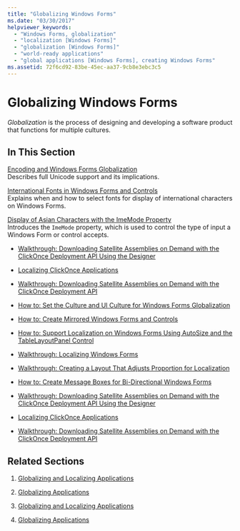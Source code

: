 ```yaml
---
title: "Globalizing Windows Forms"
ms.date: "03/30/2017"
helpviewer_keywords: 
  - "Windows Forms, globalization"
  - "localization [Windows Forms]"
  - "globalization [Windows Forms]"
  - "world-ready applications"
  - "global applications [Windows Forms], creating Windows Forms"
ms.assetid: 72f6cd92-83be-45ec-aa37-9cb8e3ebc3c5
---
```

# Globalizing Windows Forms
*Globalization* is the process of designing and developing a software product that functions for multiple cultures.  
  
## In This Section  
 [Encoding and Windows Forms Globalization](../../../../docs/framework/winforms/advanced/encoding-and-windows-forms-globalization.md)  
 Describes full Unicode support and its implications.  
  
 [International Fonts in Windows Forms and Controls](../../../../docs/framework/winforms/advanced/international-fonts-in-windows-forms-and-controls.md)  
 Explains when and how to select fonts for display of international characters on Windows Forms.  
  
 [Display of Asian Characters with the ImeMode Property](../../../../docs/framework/winforms/advanced/display-of-asian-characters-with-the-imemode-property.md)  
 Introduces the `ImeMode` property, which is used to control the type of input a Windows Form or control accepts.  
  
-   [Walkthrough: Downloading Satellite Assemblies on Demand with the ClickOnce Deployment API Using the Designer](http://msdn.microsoft.com/library/ms366788\(v=vs.110\))  
  
-   [Localizing ClickOnce Applications](http://msdn.microsoft.com/library/ms404266\(v=vs.110\))  
  
-   [Walkthrough: Downloading Satellite Assemblies on Demand with the ClickOnce Deployment API](http://msdn.microsoft.com/library/ms404269\(v=vs.110\))  
  
-   [How to: Set the Culture and UI Culture for Windows Forms Globalization](http://msdn.microsoft.com/library/b28bx3bh\(v=vs.110\))  
  
-   [How to: Create Mirrored Windows Forms and Controls](http://msdn.microsoft.com/library/xwbz5ws0\(v=vs.110\))  
  
-   [How to: Support Localization on Windows Forms Using AutoSize and the TableLayoutPanel Control](http://msdn.microsoft.com/library/1zkt8b33\(v=vs.110\))  
  
-   [Walkthrough: Localizing Windows Forms](http://msdn.microsoft.com/library/y99d1cd3\(v=vs.110\))  
  
-   [Walkthrough: Creating a Layout That Adjusts Proportion for Localization](http://msdn.microsoft.com/library/7k9fa71y\(v=vs.110\))  
  
-   [How to: Create Message Boxes for Bi-Directional Windows Forms](http://msdn.microsoft.com/library/k1689bxh\(v=vs.110\))  
  
-   [Walkthrough: Downloading Satellite Assemblies on Demand with the ClickOnce Deployment API Using the Designer](http://msdn.microsoft.com/library/ms366788\(v=vs.120\))  
  
-   [Localizing ClickOnce Applications](http://msdn.microsoft.com/library/ms404266\(v=vs.120\))  
  
-   [Walkthrough: Downloading Satellite Assemblies on Demand with the ClickOnce Deployment API](http://msdn.microsoft.com/library/ms404269\(v=vs.120\))  
  
## Related Sections  
  
1.  [Globalizing and Localizing Applications](http://msdn.microsoft.com/library/1021kkz0\(v=vs.110\))  
  
2.  [Globalizing Applications](http://msdn.microsoft.com/library/eaa7b9c0\(v=vs.110\))  
  
3.  [Globalizing and Localizing Applications](http://msdn.microsoft.com/library/1021kkz0\(v=vs.120\))  
  
4.  [Globalizing Applications](http://msdn.microsoft.com/library/eaa7b9c0\(v=vs.120\))

